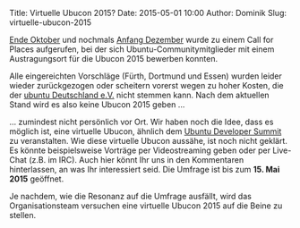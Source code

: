 Title: Virtuelle Ubucon 2015?
Date: 2015-05-01 10:00
Author: Dominik
Slug: virtuelle-ubucon-2015

[Ende
Oktober](http://ubucon.de/2014/call-for-places-veranstaltungsort-fuer-die-ubucon-2015-gesucht)
und nochmals [Anfang
Dezember](http://ubucon.de/2014/weiterhin-veranstaltungsort-fuer-die-ubucon-2015-gesucht)
wurde zu einem Call for Places aufgerufen, bei der sich
Ubuntu-Communitymitglieder mit einem Austragungsort für die Ubucon 2015
bewerben konnten.


Alle eingereichten Vorschläge (Fürth, Dortmund und Essen) wurden leider
wieder zurückgezogen oder scheitern vorerst wegen zu hoher Kosten, die
der [ubuntu Deutschland e.V.](http://verein.ubuntu-de.org/) nicht
stemmen kann. Nach dem aktuellen Stand wird es also keine Ubucon 2015
geben …


… zumindest nicht persönlich vor Ort. Wir haben noch die Idee, dass es
möglich ist, eine virtuelle Ubucon, ähnlich dem [Ubuntu Developer
Summit](uds.ubuntu.com) zu veranstalten. Wie diese virtuelle Ubucon
aussähe, ist noch nicht geklärt. Es könnte beispielsweise Vorträge per
Videostreaming geben oder per Live-Chat (z.B. im IRC). Auch hier könnt
Ihr uns in den Kommentaren hinterlassen, an was Ihr interessiert seid.
Die Umfrage ist bis zum **15. Mai 2015** geöffnet.


Je nachdem, wie die Resonanz auf die Umfrage ausfällt, wird das
Organisationsteam versuchen eine virtuelle Ubucon 2015 auf die Beine zu
stellen.



